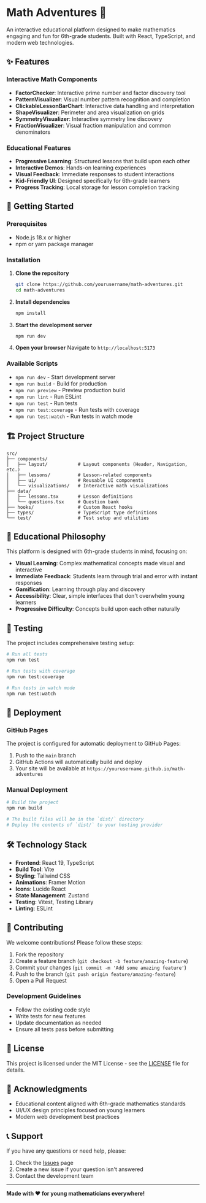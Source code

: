 # Math Adventures 🧮

An interactive educational platform designed to make mathematics engaging and fun for 6th-grade students. Built with React, TypeScript, and modern web technologies.

## ✨ Features

### Interactive Math Components
- **FactorChecker**: Interactive prime number and factor discovery tool
- **PatternVisualizer**: Visual number pattern recognition and completion
- **ClickableLessonBarChart**: Interactive data handling and interpretation
- **ShapeVisualizer**: Perimeter and area visualization on grids
- **SymmetryVisualizer**: Interactive symmetry line discovery
- **FractionVisualizer**: Visual fraction manipulation and common denominators

### Educational Features
- **Progressive Learning**: Structured lessons that build upon each other
- **Interactive Demos**: Hands-on learning experiences
- **Visual Feedback**: Immediate responses to student interactions
- **Kid-Friendly UI**: Designed specifically for 6th-grade learners
- **Progress Tracking**: Local storage for lesson completion tracking

## 🚀 Getting Started

### Prerequisites
- Node.js 18.x or higher
- npm or yarn package manager

### Installation

1. **Clone the repository**
   ```bash
   git clone https://github.com/yourusername/math-adventures.git
   cd math-adventures
   ```

2. **Install dependencies**
   ```bash
   npm install
   ```

3. **Start the development server**
   ```bash
   npm run dev
   ```

4. **Open your browser**
   Navigate to `http://localhost:5173`

### Available Scripts

- `npm run dev` - Start development server
- `npm run build` - Build for production
- `npm run preview` - Preview production build
- `npm run lint` - Run ESLint
- `npm run test` - Run tests
- `npm run test:coverage` - Run tests with coverage
- `npm run test:watch` - Run tests in watch mode

## 🏗️ Project Structure

```
src/
├── components/
│   ├── layout/           # Layout components (Header, Navigation, etc.)
│   ├── lessons/          # Lesson-related components
│   ├── ui/               # Reusable UI components
│   └── visualizations/   # Interactive math visualizations
├── data/
│   ├── lessons.tsx       # Lesson definitions
│   └── questions.tsx     # Question bank
├── hooks/                # Custom React hooks
├── types/                # TypeScript type definitions
└── test/                 # Test setup and utilities
```

## 🎯 Educational Philosophy

This platform is designed with 6th-grade students in mind, focusing on:

- **Visual Learning**: Complex mathematical concepts made visual and interactive
- **Immediate Feedback**: Students learn through trial and error with instant responses
- **Gamification**: Learning through play and discovery
- **Accessibility**: Clear, simple interfaces that don't overwhelm young learners
- **Progressive Difficulty**: Concepts build upon each other naturally

## 🧪 Testing

The project includes comprehensive testing setup:

```bash
# Run all tests
npm run test

# Run tests with coverage
npm run test:coverage

# Run tests in watch mode
npm run test:watch
```

## 🚀 Deployment

### GitHub Pages
The project is configured for automatic deployment to GitHub Pages:

1. Push to the `main` branch
2. GitHub Actions will automatically build and deploy
3. Your site will be available at `https://yourusername.github.io/math-adventures`

### Manual Deployment
```bash
# Build the project
npm run build

# The built files will be in the `dist/` directory
# Deploy the contents of `dist/` to your hosting provider
```

## 🛠️ Technology Stack

- **Frontend**: React 19, TypeScript
- **Build Tool**: Vite
- **Styling**: Tailwind CSS
- **Animations**: Framer Motion
- **Icons**: Lucide React
- **State Management**: Zustand
- **Testing**: Vitest, Testing Library
- **Linting**: ESLint

## 🤝 Contributing

We welcome contributions! Please follow these steps:

1. Fork the repository
2. Create a feature branch (`git checkout -b feature/amazing-feature`)
3. Commit your changes (`git commit -m 'Add some amazing feature'`)
4. Push to the branch (`git push origin feature/amazing-feature`)
5. Open a Pull Request

### Development Guidelines

- Follow the existing code style
- Write tests for new features
- Update documentation as needed
- Ensure all tests pass before submitting

## 📝 License

This project is licensed under the MIT License - see the [LICENSE](LICENSE) file for details.

## 🙏 Acknowledgments

- Educational content aligned with 6th-grade mathematics standards
- UI/UX design principles focused on young learners
- Modern web development best practices

## 📞 Support

If you have any questions or need help, please:

1. Check the [Issues](https://github.com/yourusername/math-adventures/issues) page
2. Create a new issue if your question isn't answered
3. Contact the development team

---

**Made with ❤️ for young mathematicians everywhere!**